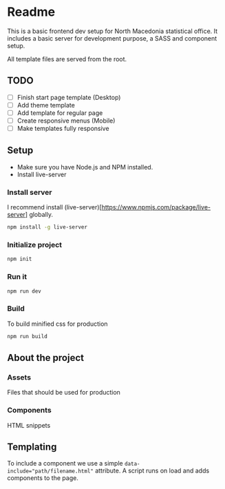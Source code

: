 # Readme

This is a basic frontend dev setup for North Macedonia statistical office. It includes a basic server for development purpose, a SASS and component setup.

All template files are served from the root.

## TODO

- [ ] Finish start page template (Desktop)
- [ ] Add theme template
- [ ] Add template for regular page
- [ ] Create responsive menus (Mobile)
- [ ] Make templates fully responsive

## Setup

- Make sure you have Node.js and NPM installed.
- Install live-server

### Install server

I recommend install (live-server)[https://www.npmjs.com/package/live-server] globally.

```bash
npm install -g live-server
```

### Initialize project

```bash
npm init
```

### Run it

```bash
npm run dev
```

### Build

To build minified css for production

```bash
npm run build
```

## About the project

### Assets

Files that should be used for production

### Components

HTML snippets

## Templating

To include a component we use a simple ```data-include="path/filename.html"``` attribute. A script runs on load and adds components to the page.